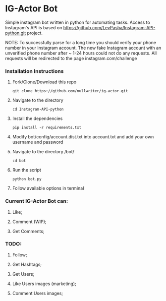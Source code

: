 # IG-Actor Bot

Simple instagram bot written in python for automating tasks. Access to Instagram's API is based on https://github.com/LevPasha/Instagram-API-python.git project.

NOTE: To successfully parse for a long time you should verify your phone number in your Instagram account. 
The new fake Instagram account with an unverified phone number after ~ 1-24 hours could not do any requests. All requests will be redirected to the page instagram.com/challenge

### Installation Instructions

1. Fork/Clone/Download this repo

    `git clone https://github.com/nullwriter/ig-actor.git`

2. Navigate to the directory

    `cd Instagram-API-python`

3. Install the dependencies

    `pip install -r requirements.txt`

4. Modify bot/config/account.dist.txt into account.txt and add your own username and password

5. Navigate to the directory /bot/

    `cd bot`

6. Run the script

    `python bot.py`
    
7. Follow available options in terminal


### Current IG-Actor Bot can:

1) Like;

2) Comment (WIP);

3) Get Comments;

### TODO:

1) Follow;

2) Get Hashtags;

3) Get Users;

4) Like Users images (marketing);

5) Comment Users images;

